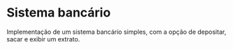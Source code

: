 # Sistema bancário
Implementação de um sistema bancário simples, com a opção de depositar, sacar e exibir um extrato. 
